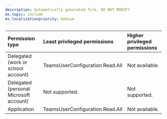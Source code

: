 ```yaml
---
description: Automatically generated file. DO NOT MODIFY
ms.topic: include
ms.localizationpriority: medium
---
```


|Permission type|Least privileged permissions|Higher privileged permissions|
|:---|:---|:---|
|Delegated (work or school account)|TeamsUserConfiguration.Read.All|Not available.|
|Delegated (personal Microsoft account)|Not supported.|Not supported.|
|Application|TeamsUserConfiguration.Read.All|Not available.|


